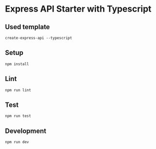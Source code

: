 # Express API Starter with Typescript

## Used template

```
create-express-api --typescript
```

## Setup

```
npm install
```

## Lint

```
npm run lint
```

## Test

```
npm run test
```

## Development

```
npm run dev
```
